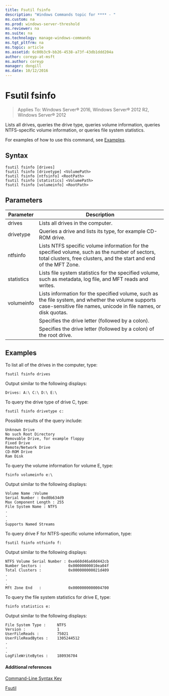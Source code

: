 ```yaml
---
title: Fsutil fsinfo
description: "Windows Commands topic for **** - "
ms.custom: na
ms.prod: windows-server-threshold
ms.reviewer: na
ms.suite: na
ms.technology: manage-windows-commands
ms.tgt_pltfrm: na
ms.topic: article
ms.assetid: 6c00b3c9-bb26-4538-a73f-43db1ddd204a
author: coreyp-at-msft
ms.author: coreyp
manager: dongill
ms.date: 10/12/2016
---
```

# Fsutil fsinfo

>Applies To: Windows Server&reg; 2016, Windows Server&reg; 2012 R2, Windows Server&reg; 2012

Lists all drives, queries the drive type, queries volume information, queries NTFS\-specific volume information, or queries file system statistics.  
  
For examples of how to use this command, see [Examples](#BKMK_examples).  
  
## Syntax  
  
```  
fsutil fsinfo [drives]  
fsutil fsinfo [drivetype] <VolumePath>  
fsutil fsinfo [ntfsinfo] <RootPath>  
fsutil fsinfo [statistics] <VolumePath>  
fsutil fsinfo [volumeinfo] <RootPath>  
```  
  
## Parameters  
  
|Parameter|Description|  
|-------|--------|  
|drives|Lists all drives in the computer.|  
|drivetype|Queries a drive and lists its type, for example CD\-ROM drive.|  
|ntfsinfo|Lists NTFS specific volume information for the specified volume, such as the number of sectors, total clusters, free clusters, and the start and end of the MFT Zone.|  
|statistics|Lists file system statistics for the specified volume, such as metadata, log file, and MFT reads and writes.|  
|volumeinfo|Lists information for the specified volume, such as the file system, and whether the volume supports case\-sensitive file names, unicode in file names, or disk quotas.|  
|<VolumePath>|Specifies the drive letter \(followed by a colon\).|  
|<RootPathname>|Specifies the drive letter \(followed by a colon\) of the root drive.|  
  
## <a name="BKMK_examples"></a>Examples  
To list all of the drives in the computer, type:  
  
```  
fsutil fsinfo drives  
```  
  
Output similar to the following displays:  
  
```  
Drives: A:\ C:\ D:\ E:\         
```  
  
To query the drive type of drive C, type:  
  
```  
fsutil fsinfo drivetype c:  
```  
  
Possible results of the query include:  
  
```  
Unknown Drive  
No such Root Directory  
Removable Drive, for example floppy  
Fixed Drive  
Remote/Network Drive  
CD-ROM Drive  
Ram Disk  
```  
  
To query the volume information for volume E, type:  
  
```  
fsinfo volumeinfo e:\  
```  
  
Output similar to the following displays:  
  
```  
Volume Name :Volume  
Serial Number : 0xd0b634d9  
Max Component Length : 255  
File System Name : NTFS  
.  
.  
.  
Supports Named Streams         
```  
  
To query drive F for NTFS\-specific volume information, type:  
  
```  
fsutil fsinfo ntfsinfo f:  
```  
  
Output similar to the following displays:  
  
```  
NTFS Volume Serial Number : 0xe660d46a60d442cb  
Number Sectors :            0x00000000010ea04f  
Total Clusters :            0x000000000021d409  
.  
.  
.  
Mft Zone End   :            0x0000000000004700         
```  
  
To query the file system statistics for drive E, type:  
  
```  
fsinfo statistics e:  
```  
  
Output similar to the following displays:  
  
```  
File System Type :     NTFS  
Version :              1  
UserFileReads :        75021  
UserFileReadBytes :    1305244512  
.  
.  
.  
LogFileWriteBytes :    180936704         
```  
  
#### Additional references  
[Command-Line Syntax Key](Command-Line-Syntax-Key.md)  
  
[Fsutil](Fsutil.md)  
  

